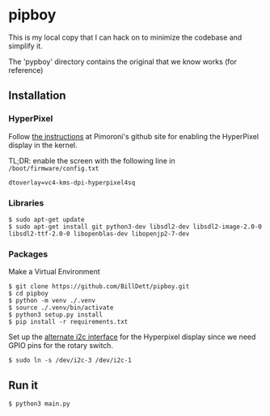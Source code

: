 pipboy
======

This is my local copy that I can hack on to minimize the codebase and simplify it.

The 'pypboy' directory contains the original that we know works (for reference)

## Installation

### HyperPixel
Follow [the instructions](https://github.com/pimoroni/hyperpixel4/issues/177) at Pimoroni's github site for enabling the HyperPixel display in the kernel.

TL;DR: enable the screen with the following line in `/boot/firmware/config.txt`
```
dtoverlay=vc4-kms-dpi-hyperpixel4sq
```

### Libraries
```
$ sudo apt-get update
$ sudo apt-get install git python3-dev libsdl2-dev libsdl2-image-2.0-0 libsdl2-ttf-2.0-0 libopenblas-dev libopenjp2-7-dev
```

### Packages

Make a Virtual Environment

```
$ git clone https://github.com/BillDett/pipboy.git
$ cd pipboy
$ python -m venv ./.venv
$ source ./.venv/bin/activate
$ python3 setup.py install
$ pip install -r requirements.txt
```

Set up the [alternate i2c interface](https://learn.pimoroni.com/article/getting-started-with-hyperpixel-4#using-the-alternate-i2c-interface-on-hyperpixel-4-0-for-advanced-users) for the Hyperpixel display since we need GPIO pins for the rotary switch.

```
$ sudo ln -s /dev/i2c-3 /dev/i2c-1
```


## Run it
```
$ python3 main.py
```
